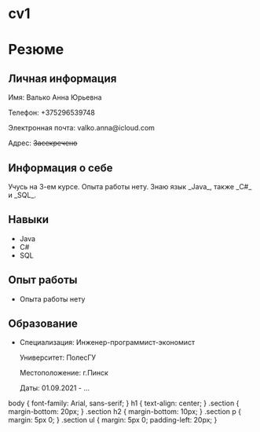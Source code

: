 # cv1<!DOCTYPE html>
<html>
<head>
   <meta charset="UTF-8">
  <link rel="stylesheet" href="style.css">
  <title>Резюме</title>
</head>
<body>
  <h1>Резюме</h1>
  
  <div class="section">
    <h2>Личная информация</h2>
    <p>Имя: Валько Анна Юрьевна</p>
    <p>Телефон: +375296539748</p>
    <p>Электронная почта: valko.anna@icloud.com</p>
    <p>Адрес: <s>Засекречено</s></p>
  </div>
  
  <div class="section">
    <h2>Информация о себе</h2>
    <p>Учусь на 3-ем курсе. Опыта работы нету. Знаю язык _Java_, также _C#_ и _SQL_.</p>
  </div>
  
  <div class="section">
    <h2>Навыки</h2>
    <ul>
      <li>Java</li>
      <li>C#</li>
      <li>SQL</li>
    </ul>
  </div>
  
  <div class="section">
    <h2>Опыт работы</h2>
    <ul>
      <li>
        <p>Опыта работы нету</p>
      </li>
    </ul>
  </div>
  
  <div class="section">
    <h2>Образование</h2>
    <ul>
      <li>
        <p>Специализация: Инженер-программист-экономист</p>
        <p>Университет: ПолесГУ</p>
        <p>Местоположение: г.Пинск</p>
        <p>Даты: 01.09.2021 - ...</p>
      </li>
    </ul>
  </div>
</body>
</html>


 body {
      font-family: Arial, sans-serif;
    }
    h1 {
      text-align: center;
    }
    .section {
      margin-bottom: 20px;
    }
    .section h2 {
      margin-bottom: 10px;
    }
    .section p {
      margin: 5px 0;
    }
    .section ul {
      margin: 5px 0;
      padding-left: 20px;
    }
